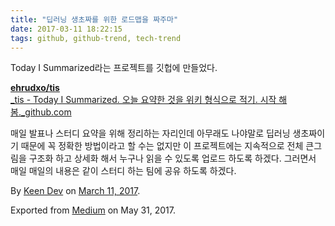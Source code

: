 ```yaml
---
title: "딥러닝 생초짜를 위한 로드맵을 짜주마"
date: 2017-03-11 18:22:15
tags: github, github-trend, tech-trend 
---
```



Today I Summarized라는 프로젝트를 깃헙에 만들었다.

[**ehrudxo/tis**  
_tis - Today I Summarized. 오늘 요약한 것을 위키 형식으로 적기. 시작 해봄._github.com][anchor0][][anchor1]

매일 발표나 스터디 요약을 위해 정리하는 자리인데 아무래도 나야말로 딥러닝 생초짜이기 때문에 꼭 정확한 방법이라고 할 수는 없지만 이 프로젝트에는 지속적으로 전체 큰그림을 구조화 하고 상세화 해서 누구나 읽을 수 있도록 업로드 하도록 하겠다. 그러면서 매일 매일의 내용은 같이 스터디 하는 팀에 공유 하도록 하겠다.

By [Keen Dev][anchor2] on [March 11, 2017][anchor3].

Exported from [Medium][anchor4] on May 31, 2017\.


[anchor0]: https://github.com/ehrudxo/tis "https://github.com/ehrudxo/tis"
[anchor1]: https://github.com/ehrudxo/tis
[anchor2]: https://medium.com/@keendev
[anchor3]: https://medium.com/p/c295bf9e565c
[anchor4]: https://medium.co